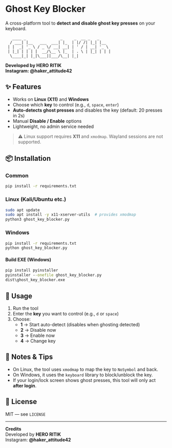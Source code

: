 # Ghost Key Blocker

A cross-platform tool to **detect and disable ghost key presses** on your keyboard.

```
   ____ _               _     _  __ _   _     
  / ___| |__   ___  ___| |_  | |/ /| |_| |__  
 | |  _| '_ \ / _ \/ __| __| | ' / | __| '_ \ 
 | |_| | | | |  __/\__ \ |_  | . \ | |_| | | |
  \____|_| |_|\___||___/\__| |_|
```

**Developed by HERO RITIK**  
**Instagram: @haker_attitude42**

## ✨ Features
- Works on **Linux (X11)** and **Windows**
- Choose which **key** to control (e.g., `d`, `space`, `enter`)
- **Auto-detects ghost presses** and disables the key (default: 20 presses in 2s)
- Manual **Disable / Enable** options
- Lightweight, no admin service needed

> ⚠️ Linux support requires **X11** and `xmodmap`. Wayland sessions are not supported.

## 📦 Installation

### Common
```bash
pip install -r requirements.txt
```

### Linux (Kali/Ubuntu etc.)
```bash
sudo apt update
sudo apt install -y x11-xserver-utils  # provides xmodmap
python3 ghost_key_blocker.py
```

### Windows
```cmd
pip install -r requirements.txt
python ghost_key_blocker.py
```

#### Build EXE (Windows)
```cmd
pip install pyinstaller
pyinstaller --onefile ghost_key_blocker.py
dist\ghost_key_blocker.exe
```

## 🚀 Usage
1. Run the tool
2. Enter the **key** you want to control (e.g., `d` or `space`)
3. Choose:
   - **1** → Start auto-detect (disables when ghosting detected)
   - **2** → Disable now
   - **3** → Enable now
   - **4** → Change key

## 🔧 Notes & Tips
- On Linux, the tool uses `xmodmap` to map the key to `NoSymbol` and back.
- On Windows, it uses the `keyboard` library to block/unblock the key.
- If your login/lock screen shows ghost presses, this tool will only act **after login**.

## 📝 License
MIT — see `LICENSE`

---

**Credits**  
Developed by **HERO RITIK**  
Instagram: **@haker_attitude42**